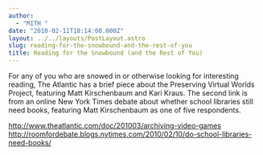 ```yaml
---
author:
  - "MITH "
date: "2010-02-11T18:14:00.000Z"
layout: ../../layouts/PostLayout.astro
slug: reading-for-the-snowbound-and-the-rest-of-you
title: Reading for the Snowbound (and the Rest of You)
---
```


For any of you who are snowed in or otherwise looking for interesting reading, The Atlantic has a brief piece about the Preserving Virtual Worlds Project, featuring Matt Kirschenbaum and Kari Kraus. The second link is from an online New York Times debate about whether school libraries still need books, featuring Matt Kirschenbaum as one of five respondents.

http://www.theatlantic.com/doc/201003/archiving-video-games http://roomfordebate.blogs.nytimes.com/2010/02/10/do-school-libraries-need-books/
